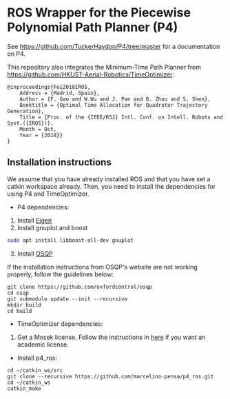 # ROS Wrapper for the Piecewise Polynomial Path Planner (P4)

See https://github.com/TuckerHaydon/P4/tree/master for a documentation on P4.

This repository also integrates the Minimum-Time Path Planner from https://github.com/HKUST-Aerial-Robotics/TimeOptimizer:
```
@inproceedings{Fei2018IROS,
    Address = {Madrid, Spain},
    Author = {F. Gao and W.Wu and J. Pan and B. Zhou and S. Shen},
    Booktitle = {Optimal Time Allocation for Quadrotor Trajectory Generation},
    Title = {Proc. of the {IEEE/RSJ} Intl. Conf. on Intell. Robots and Syst.({IROS})},
    Month = Oct,
    Year = {2018}}
}
```

## Installation instructions

We assume that you have already installed ROS and that you have set a catkin workspace already. Then, you need to install the dependencies for using P4 and TimeOptimizer.

- P4 dependencies:

1) Install [Eigen](http://eigen.tuxfamily.org)
2) Install gnuplot and boost
```bash
sudo apt install libboost-all-dev gnuplot
```

3) Install [OSQP](https://github.com/oxfordcontrol/osqp)

If the installation instructions from OSQP's website are not working properly, follow the guidelines below:
```
git clone https://github.com/oxfordcontrol/osqp
cd osqp
git submodule update --init --recursive
mkdir build
cd build
```

- TimeOptimizer dependencies:

1) Get a Mosek license. Follow the instructions in [here](https://www.mosek.com/products/academic-licenses/) if you want an academic license.

- Install p4_ros:

```
cd ~/catkin_ws/src
git clone --recursive https://github.com/marcelino-pensa/p4_ros.git
cd ~/catkin_ws
catkin_make
```
